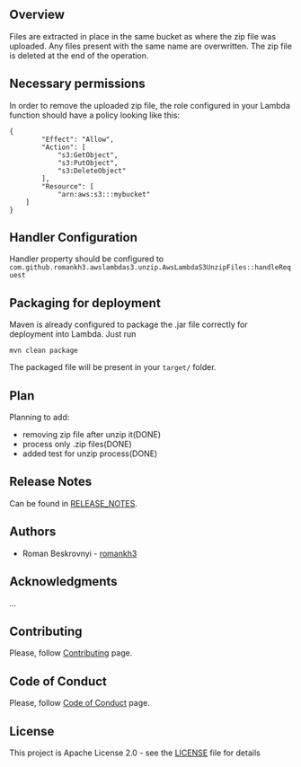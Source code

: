 ## Overview
Files are extracted in place in the same bucket as where the zip file was uploaded. Any files present with the same name are overwritten. 
The zip file is deleted at the end of the operation.

## Necessary permissions
In order to remove the uploaded zip file, the role configured in your Lambda function should have a policy looking like this:
```
{
        "Effect": "Allow",
        "Action": [
            "s3:GetObject",
            "s3:PutObject",
            "s3:DeleteObject"
        ],
        "Resource": [
            "arn:aws:s3:::mybucket"
	]
}
```

## Handler Configuration
Handler property should be configured to `com.github.romankh3.awslambdas3.unzip.AwsLambdaS3UnzipFiles::handleRequest`

## Packaging for deployment
Maven is already configured to package the .jar file correctly for deployment into Lambda. Just run
```
mvn clean package
```

The packaged file will be present in your `target/` folder.

## Plan
Planning to add:
*   removing zip file after unzip it(DONE)
*   process only .zip files(DONE)
*   added test for unzip process(DONE)

## Release Notes
Can be found in [RELEASE_NOTES](RELEASE_NOTES.md).

## Authors
* Roman Beskrovnyi - [romankh3](https://github.com/romankh3)

## Acknowledgments
...

## Contributing
Please, follow [Contributing](CONTRIBUTING.md) page.

## Code of Conduct
Please, follow [Code of Conduct](CODE_OF_CONDUCT.md) page.

## License
This project is Apache License 2.0 - see the [LICENSE](LICENSE) file for details
